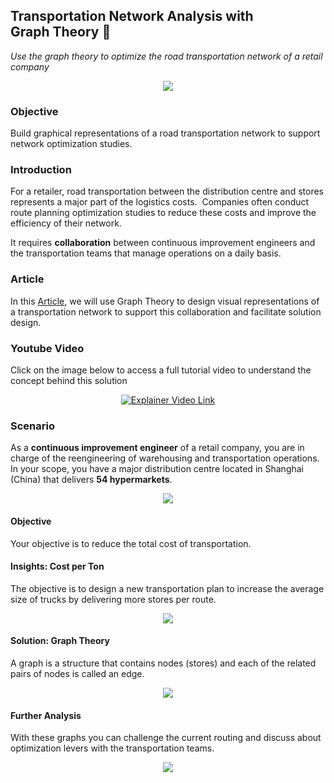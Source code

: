 ## Transportation Network Analysis with Graph Theory 🚚
*Use the graph theory to optimize the road transportation network of a retail company*

<p align="center">
  <img align="center" src="https://cdn-images-1.medium.com/max/800/1*J0KtD5r1x0JUTt_YeI2QRA.png">
</p>

### Objective
Build graphical representations of a road transportation network to support network optimization studies.

### Introduction
For a retailer, road transportation between the distribution centre and stores represents a major part of the logistics costs. 
Companies often conduct route planning optimization studies to reduce these costs and improve the efficiency of their network.

It requires **collaboration** between continuous improvement engineers and the transportation teams that manage operations on a daily basis.

### Article
In this [Article](https://www.samirsaci.com/transportation-network-analysis-with-graph-theory/), we will use Graph Theory to design visual representations of a transportation network to support this collaboration and facilitate solution design.

### Youtube Video
Click on the image below to access a full tutorial video to understand the concept behind this solution
<div align="center">
  <a href="https://www.youtube.com/watch?v=lhDBTlsGDVc"><img src="https://i.ytimg.com/vi/lhDBTlsGDVc/hqdefault.jpg?sqp=-oaymwEcCNACELwBSFTyq4qpAw4IARUAAIhCGAFwAcABBg==&rs=AOn4CLBW3XmI1zkXElOVtqEQFBBJV-ctrw" alt="Explainer Video Link"></a>
</div>

### Scenario
As a **continuous improvement engineer** of a retail company, you are in charge of the reengineering of warehousing and transportation operations. In your scope, you have a major distribution centre located in Shanghai (China) that delivers **54 hypermarkets**.
<p align="center">
  <img align="center" src="https://cdn-images-1.medium.com/max/800/1*RIXTE99d2grMCtvy5g_0EQ.png">
</p>

#### Objective
Your objective is to reduce the total cost of transportation.

#### Insights: Cost per Ton
The objective is to design  a new transportation plan to increase the average size of trucks by delivering more stores per route.
<p align="center">
  <img align="center" src="https://cdn-images-1.medium.com/max/800/1*UCtbo4w43ZghEHtXtTuVuQ.png">
</p>
                                                                                               
#### Solution: Graph Theory
A graph is a structure that contains nodes (stores) and each of the related pairs of nodes is called an edge.
<p align="center">
  <img align="center" src="https://cdn-images-1.medium.com/max/800/1*YqUdhRzq9vHfuslfKFInCA.png">
</p>

#### Further Analysis
With these graphs you can challenge the current routing and discuss about optimization levers with the transportation teams.
<p align="center">
  <img align="center" src="https://cdn-images-1.medium.com/max/800/1*vrsJmzuXzrFMy_qA4FuvVg.png">
</p>
                                                                                               

